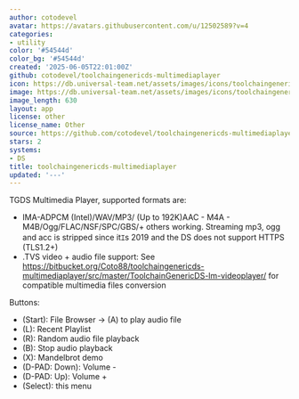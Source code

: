 ```yaml
---
author: cotodevel
avatar: https://avatars.githubusercontent.com/u/12502589?v=4
categories:
- utility
color: '#54544d'
color_bg: '#54544d'
created: '2025-06-05T22:01:00Z'
github: cotodevel/toolchaingenericds-multimediaplayer
icon: https://db.universal-team.net/assets/images/icons/toolchaingenericds-multimediaplayer.png
image: https://db.universal-team.net/assets/images/icons/toolchaingenericds-multimediaplayer.png
image_length: 630
layout: app
license: other
license_name: Other
source: https://github.com/cotodevel/toolchaingenericds-multimediaplayer
stars: 2
systems:
- DS
title: toolchaingenericds-multimediaplayer
updated: '---'
---
```

TGDS Multimedia Player, supported formats are:
- IMA-ADPCM (Intel)/WAV/MP3/ (Up to 192K)AAC - M4A - M4B/Ogg/FLAC/NSF/SPC/GBS/+ others working. Streaming mp3, ogg and acc is stripped since itｴs 2019 and the DS does not support HTTPS (TLS1.2+)
- .TVS video + audio file support: See https://bitbucket.org/Coto88/toolchaingenericds-multimediaplayer/src/master/ToolchainGenericDS-lm-videoplayer/ for compatible multimedia files conversion

Buttons:
- (Start): File Browser -> (A) to play audio file
- (L): Recent Playlist
- (R): Random audio file playback
- (B): Stop audio playback
- (X): Mandelbrot demo
- (D-PAD: Down): Volume -
- (D-PAD: Up): Volume +
- (Select): this menu